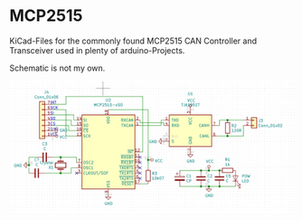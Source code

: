# MCP2515
KiCad-Files for the commonly found MCP2515 CAN Controller and Transceiver used in plenty of arduino-Projects.

Schematic is not my own.

![schematic](https://github.com/TheLexoPlexx/MCP2515/blob/master/docs/schematic.png)